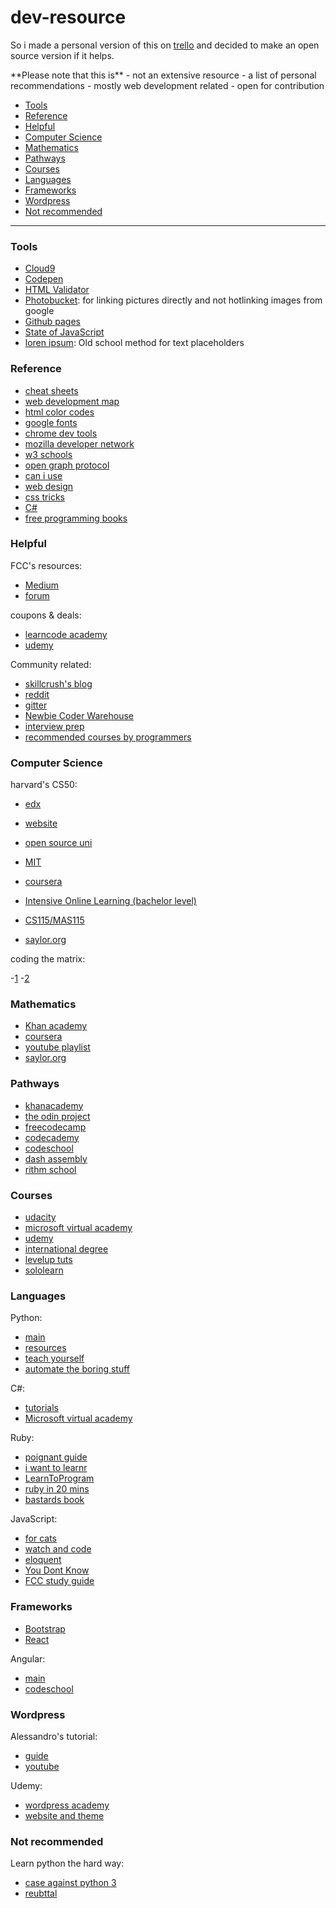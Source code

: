 # dev-resource

<p>So i made a personal version of this on <a href="https://trello.com/b/jIpClSxs/study">trello</a> and decided to make an open source version if it helps.</p>
<p>**Please note that this is**
- not an extensive resource
- a list of personal recommendations
- mostly web development related
- open for contribution
</p>

- [Tools](#tools)
- [Reference](#reference)
- [Helpful](#helpful)
- [Computer Science](#computer-science)
- [Mathematics](#mathematics)
- [Pathways](#pathways)
- [Courses](#courses)
- [Languages](#languages)
- [Frameworks](#frameworks)
- [Wordpress](#wordpress)
- [Not recommended](#not-recommended)

---
### Tools

- [Cloud9](https://c9.io/)
- [Codepen](http://codepen.io/)
- [HTML Validator](https://validator.w3.org/nu/)
- [Photobucket](http://s869.photobucket.com/): for linking pictures directly and not hotlinking images from google
- [Github pages](https://pages.github.com/)
- [State of JavaScript](http://stateofjs.com/)
- [loren ipsum](http://www.lipsum.com/): Old school method for text placeholders

### Reference

- [cheat sheets](http://overapi.com/)
- [web development map](https://coggle.it/diagram/Vz9LvW8byvN0I38x)
- [html color codes](http://htmlcolorcodes.com/)
- [google fonts](https://fonts.google.com/)
- [chrome dev tools](https://developers.google.com/web/tools/chrome-devtools/)
- [mozilla developer network](https://developer.mozilla.org/en-US/)
- [w3 schools](http://www.w3schools.com/)
- [open graph protocol](http://ogp.me/)
- [can i use](http://caniuse.com/)
- [web design](http://jgthms.com/web-design-in-4-minutes/)
- [css tricks](https://css-tricks.com/)
- [C#](https://msdn.microsoft.com/en-us/library/67ef8sbd.aspx)
- [free programming books](https://github.com/vhf/free-programming-books)

### Helpful

FCC's resources:

- [Medium](https://medium.freecodecamp.com/)
- [forum](http://forum.freecodecamp.com/)

coupons & deals:

- [learncode academy](http://webdev.willstern.com/so-you-wanna-learn-web-development/)
- [udemy](http://udemycoupon.discountsglobal.com/coupon-tag/100-discount-udemy-coupons/)

Community related:

- [skillcrush's blog](https://skillcrush.com/blog/)
- [reddit](https://www.reddit.com/r/learnprogramming/)
- [gitter](https://gitter.im/)
- [Newbie Coder Warehouse](https://www.facebook.com/groups/1594816820775537/)
- [interview prep](https://codelab.interviewbit.com/)
- [recommended courses by programmers](http://teachyourselftocode.com/)

### Computer Science

harvard's CS50:

- [edx](https://www.edx.org/course/introduction-computer-science-harvardx-cs50x)
- [website](https://cs50.harvard.edu/)

- [open source uni](https://github.com/open-source-society/computer-science)
- [MIT](https://ocw.mit.edu/courses/electrical-engineering-and-computer-science/6-00sc-introduction-to-computer-science-and-programming-spring-2011/)
- [coursera](https://www.coursera.org/specializations/computer-fundamentals)
- [Intensive Online Learning (bachelor level)](http://blog.agupieware.com/2014/05/online-learning-bachelors-level.html)
- [CS115/MAS115](https://cs.wellesley.edu/~cs110/syllabus/)
- [saylor.org](https://learn.saylor.org/course/index.php?categoryid=9)

coding the matrix:

-[1](http://codingthematrix.com/)
-[2](http://cs.brown.edu/courses/cs053/current/index.htm)

### Mathematics

- [Khan academy](https://www.khanacademy.org/math)
- [coursera](https://www.coursera.org/learn/mathematical-thinking)
- [youtube playlist](https://www.youtube.com/playlist?list=PL_7F0HR2FSAo6UO-YTKpq_VHY4hDYn40y)
- [saylor.org](https://learn.saylor.org/course/index.php?categoryid=13)

### Pathways

- [khanacademy](https://www.khanacademy.org/computing/computer-programming)
- [the odin project](http://www.theodinproject.com/home)
- [freecodecamp](https://www.freecodecamp.com/)
- [codecademy](https://www.codecademy.com/)
- [codeschool](https://www.codeschool.com/learn)
- [dash assembly](https://dash.generalassemb.ly/)
- [rithm school](https://www.rithmschool.com/courses)

### Courses

- [udacity](https://www.udacity.com/)
- [microsoft virtual academy](https://mva.microsoft.com/)
- [udemy](https://www.udemy.com/)
- [international degree](https://digitalskillsacademy.com)
- [levelup tuts](https://leveluptutorials.com/)
- [sololearn](https://www.sololearn.com/)

### Languages

Python:

- [main](https://www.python.org/)
- [resources](http://blog.agupieware.com/2014/01/50-python-resources-for-beginner-and.html)
- [teach yourself](http://blog.agupieware.com/2013/12/online-learning-teach-yourself-python.html)
- [automate the boring stuff](https://automatetheboringstuff.com/)

C#:

- [tutorials](https://msdn.microsoft.com/en-us/library/aa288436(v=vs.71).aspx)
- [Microsoft virtual academy](https://mva.microsoft.com/en-US/training-courses/c-fundamentals-for-absolute-beginners-16169?l=Lvld4EQIC_2706218949)

Ruby:

- [poignant guide](http://poignant.guide/)
- [i want to learnr](http://iwanttolearnruby.com/)
- [LearnToProgram](https://pine.fm/LearnToProgram/chap_00.html)
- [ruby in 20 mins](https://www.ruby-lang.org/en/documentation/quickstart/)
- [bastards book](http://ruby.bastardsbook.com/)

JavaScript:

- [for cats](http://jsforcats.com/)
- [watch and code](https://watchandcode.com/p/practical-javascript)
- [eloquent](http://eloquentjavascript.net/)
- [You Dont Know](https://github.com/getify/You-Dont-Know-JS)
- [FCC study guide](https://medium.freecodecamp.com/a-study-plan-to-cure-javascript-fatigue-8ad3a54f2eb1#.c41pbhmg8)

### Frameworks

 - [Bootstrap](http://getbootstrap.com/)
- [React](https://facebook.github.io/react/tutorial/tutorial.html)

Angular:

- [main](https://angularjs.org/)
- [codeschool](https://www.codeschool.com/pages/angular-1-vs-2)

### Wordpress

Alessandro's tutorial:

- [guide](http://www.alecaddd.com/wordpress-101-wordpress-beginner-developers/)
- [youtube](https://www.youtube.com/playlist?list=PLriKzYyLb28nUFbe0Y9d-19uVkOnhYxFE)

Udemy:

- [wordpress academy](https://www.udemy.com/wordpress-academy-course/)
- [website and theme](https://www.udemy.com/how-to-create-a-wordpress-website-2016-new-divi-theme-30/)

### Not recommended

Learn python the hard way:

- [case against python 3](https://learnpythonthehardway.org/book/nopython3.html)
- [reubttal](https://eev.ee/blog/2016/11/23/a-rebuttal-for-python-3/)
